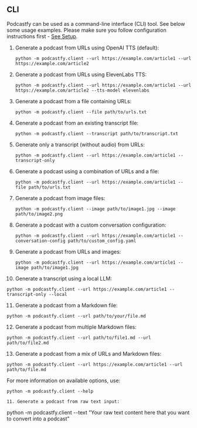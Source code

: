 ## CLI

Podcastfy can be used as a command-line interface (CLI) tool. See below some usage examples.
Please make sure you follow configuration instructions first - [See Setup](README.md#setup).

1. Generate a podcast from URLs using OpenAI TTS (default):
   ```
   python -m podcastfy.client --url https://example.com/article1 --url https://example.com/article2
   ```

2. Generate a podcast from URLs using ElevenLabs TTS:
   ```
   python -m podcastfy.client --url https://example.com/article1 --url https://example.com/article2 --tts-model elevenlabs
   ```

3. Generate a podcast from a file containing URLs:
   ```
   python -m podcastfy.client --file path/to/urls.txt
   ```

4. Generate a podcast from an existing transcript file:
   ```
   python -m podcastfy.client --transcript path/to/transcript.txt
   ```

5. Generate only a transcript (without audio) from URLs:
   ```
   python -m podcastfy.client --url https://example.com/article1 --transcript-only
   ```

6. Generate a podcast using a combination of URLs and a file:
   ```
   python -m podcastfy.client --url https://example.com/article1 --file path/to/urls.txt
   ```

7. Generate a podcast from image files:
   ```
   python -m podcastfy.client --image path/to/image1.jpg --image path/to/image2.png
   ```

8. Generate a podcast with a custom conversation configuration:
   ```
   python -m podcastfy.client --url https://example.com/article1 --conversation-config path/to/custom_config.yaml
   ```

9. Generate a podcast from URLs and images:
   ```
   python -m podcastfy.client --url https://example.com/article1 --image path/to/image1.jpg
   ```

10. Generate a transcript using a local LLM:
   ```
   python -m podcastfy.client --url https://example.com/article1 --transcript-only --local
   ```

11. Generate a podcast from a Markdown file:
   ```
   python -m podcastfy.client --url path/to/your/file.md
   ```

12. Generate a podcast from multiple Markdown files:
   ```
   python -m podcastfy.client --url path/to/file1.md --url path/to/file2.md
   ```

13. Generate a podcast from a mix of URLs and Markdown files:
   ```
   python -m podcastfy.client --url https://example.com/article1 --url path/to/file.md
   ```

For more information on available options, use:
   ```
   python -m podcastfy.client --help

11. Generate a podcast from raw text input:
   ```
   python -m podcastfy.client --text "Your raw text content here that you want to convert into a podcast"
   ```

   ```
